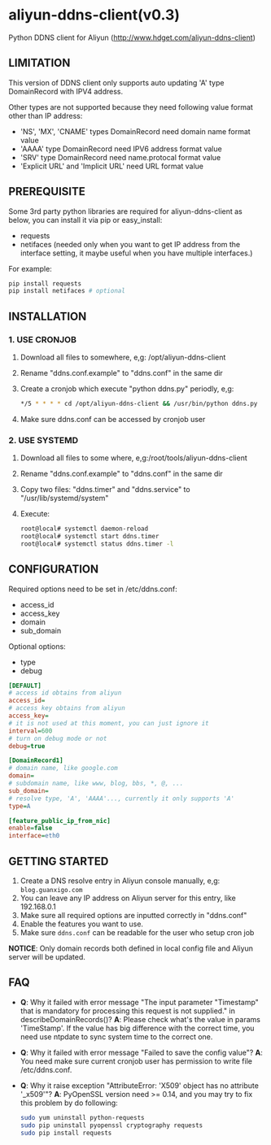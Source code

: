 # aliyun-ddns-client(v0.3)

Python DDNS client for Aliyun (<http://www.hdget.com/aliyun-ddns-client>)

## LIMITATION

This version of DDNS client only supports auto updating 'A' type DomainRecord with IPV4 address.

Other types are not supported because they need following value format other than IP address:

- 'NS', 'MX', 'CNAME' types DomainRecord need domain name format value
- 'AAAA' type DomainRecord need IPV6 address format value
- 'SRV' type DomainRecord need name.protocal format value
- 'Explicit URL' and 'Implicit  URL' need URL format value

## PREREQUISITE

Some 3rd party python libraries are required for aliyun-ddns-client as below, you can install it via pip or easy_install:

- requests
- netifaces (needed only when you want to get IP address from the interface setting, it maybe useful when you have multiple interfaces.)

For example:

```sh
pip install requests
pip install netifaces # optional 
```

## INSTALLATION

### 1. USE CRONJOB

1. Download all files to somewhere, e,g: /opt/aliyun-ddns-client
2. Rename "ddns.conf.example" to "ddns.conf" in the same dir
3. Create a cronjob which execute "python ddns.py" periodly, e,g:

    ```sh
    */5 * * * * cd /opt/aliyun-ddns-client && /usr/bin/python ddns.py
    ```

4. Make sure ddns.conf can be accessed by cronjob user

### 2. USE SYSTEMD

1. Download all files to some where, e,g:/root/tools/aliyun-ddns-client
2. Rename "ddns.conf.example" to "ddns.conf" in the same dir
3. Copy two files: "ddns.timer" and "ddns.service" to "/usr/lib/systemd/system"
4. Execute:

    ```sh
    root@local# systemctl daemon-reload
    root@local# systemctl start ddns.timer
    root@local# systemctl status ddns.timer -l
    ```

## CONFIGURATION

Required options need to be set in /etc/ddns.conf:

- access_id
- access_key
- domain
- sub_domain

Optional options:

- type
- debug

```ini
[DEFAULT]
# access id obtains from aliyun
access_id=
# access key obtains from aliyun
access_key=
# it is not used at this moment, you can just ignore it
interval=600
# turn on debug mode or not
debug=true

[DomainRecord1]
# domain name, like google.com
domain=
# subdomain name, like www, blog, bbs, *, @, ...
sub_domain=
# resolve type, 'A', 'AAAA'..., currently it only supports 'A'
type=A

[feature_public_ip_from_nic]
enable=false
interface=eth0
```

## GETTING STARTED

1. Create a DNS resolve entry in Aliyun console manually, e,g: `blog.guanxigo.com`
2. You can leave any IP address on Aliyun server for this entry, like 192.168.0.1
3. Make sure all required options are inputted correctly in "ddns.conf"
4. Enable the features you want to use.
5. Make sure `ddns.conf` can be readable for the user who setup cron job

**NOTICE**: Only domain records both defined in local config file and Aliyun server will be updated.

## FAQ

- **Q**: Why it failed with error message "The input parameter \"Timestamp\" that is mandatory for processing this request is not supplied." in describeDomainRecords()?
    **A**: Please check what's the value in params 'TimeStamp'. If the value has big difference with the correct time, you need use ntpdate to sync system time to the correct one.
- **Q**: Why it failed with error message "Failed to save the config value"?
    **A**: You need make sure current cronjob user has permission to write file /etc/ddns.conf.
- **Q**: Why it raise exception "AttributeError: 'X509' object has no attribute '_x509'"?
    **A**: PyOpenSSL version need >= 0.14, and you may try to fix this problem by do following:

    ```sh
    sudo yum uninstall python-requests
    sudo pip uninstall pyopenssl cryptography requests
    sudo pip install requests
    ```
